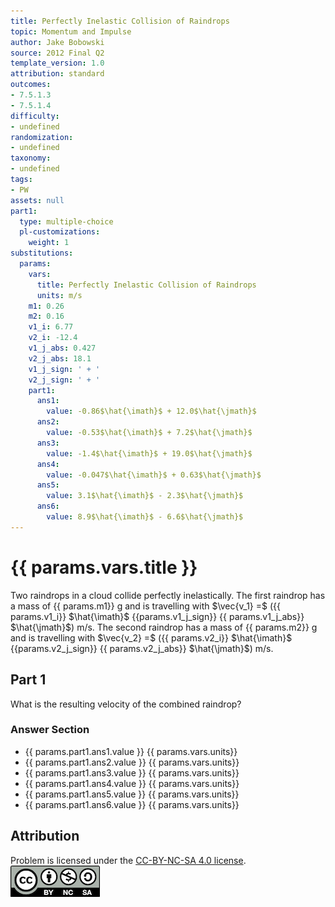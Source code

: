 ```yaml
---
title: Perfectly Inelastic Collision of Raindrops
topic: Momentum and Impulse
author: Jake Bobowski
source: 2012 Final Q2
template_version: 1.0
attribution: standard
outcomes:
- 7.5.1.3
- 7.5.1.4
difficulty:
- undefined
randomization:
- undefined
taxonomy:
- undefined
tags:
- PW
assets: null
part1:
  type: multiple-choice
  pl-customizations:
    weight: 1
substitutions:
  params:
    vars:
      title: Perfectly Inelastic Collision of Raindrops
      units: m/s
    m1: 0.26
    m2: 0.16
    v1_i: 6.77
    v2_i: -12.4
    v1_j_abs: 0.427
    v2_j_abs: 18.1
    v1_j_sign: ' + '
    v2_j_sign: ' + '
    part1:
      ans1:
        value: -0.86$\hat{\imath}$ + 12.0$\hat{\jmath}$
      ans2:
        value: -0.53$\hat{\imath}$ + 7.2$\hat{\jmath}$
      ans3:
        value: -1.4$\hat{\imath}$ + 19.0$\hat{\jmath}$
      ans4:
        value: -0.047$\hat{\imath}$ + 0.63$\hat{\jmath}$
      ans5:
        value: 3.1$\hat{\imath}$ - 2.3$\hat{\jmath}$
      ans6:
        value: 8.9$\hat{\imath}$ - 6.6$\hat{\jmath}$
---
```

# {{ params.vars.title }}
Two raindrops in a cloud collide perfectly inelastically. The first raindrop has a mass of {{ params.m1}} g and is travelling with $\vec{v_1} =$ ({{ params.v1_i}} $\hat{\imath}$ {{params.v1_j_sign}} {{ params.v1_j_abs}} $\hat{\jmath}$) m/s.
The second raindrop has a mass of {{ params.m2}} g and is travelling with $\vec{v_2} =$ ({{ params.v2_i}} $\hat{\imath}$ {{params.v2_j_sign}} {{ params.v2_j_abs}} $\hat{\jmath}$) m/s.

## Part 1

What is the resulting velocity of the combined raindrop?

### Answer Section

- {{ params.part1.ans1.value }} {{ params.vars.units}}
- {{ params.part1.ans2.value }} {{ params.vars.units}}
- {{ params.part1.ans3.value }} {{ params.vars.units}}
- {{ params.part1.ans4.value }} {{ params.vars.units}}
- {{ params.part1.ans5.value }} {{ params.vars.units}}
- {{ params.part1.ans6.value }} {{ params.vars.units}}

## Attribution

Problem is licensed under the [CC-BY-NC-SA 4.0 license](https://creativecommons.org/licenses/by-nc-sa/4.0/).<br> ![The Creative Commons 4.0 license requiring attribution-BY, non-commercial-NC, and share-alike-SA license.](https://raw.githubusercontent.com/firasm/bits/master/by-nc-sa.png)